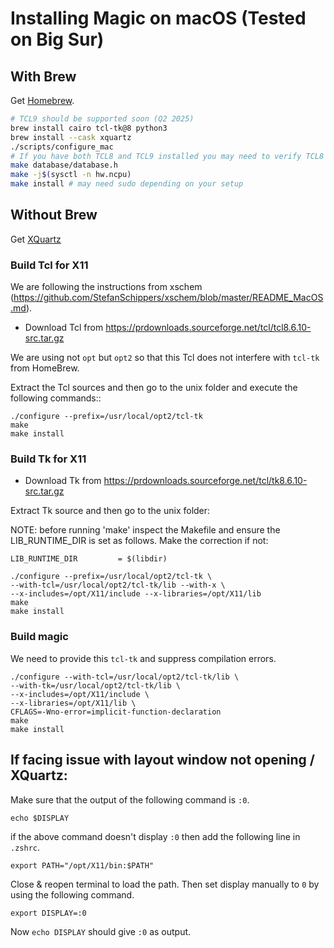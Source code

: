 # Installing Magic on macOS (Tested on Big Sur)
## With Brew
Get [Homebrew](https://brew.sh).

```sh
# TCL9 should be supported soon (Q2 2025)
brew install cairo tcl-tk@8 python3
brew install --cask xquartz
./scripts/configure_mac
# If you have both TCL8 and TCL9 installed you may need to verify TCL8 was selected.
make database/database.h
make -j$(sysctl -n hw.ncpu)
make install # may need sudo depending on your setup
```

## Without Brew
Get [XQuartz](https://github.com/XQuartz/XQuartz)

### Build Tcl for X11

We are following the instructions from xschem (https://github.com/StefanSchippers/xschem/blob/master/README_MacOS.md). 

* Download Tcl from https://prdownloads.sourceforge.net/tcl/tcl8.6.10-src.tar.gz

We are using not `opt` but `opt2` so that this Tcl does not interfere with `tcl-tk` from HomeBrew.

Extract the Tcl sources and then go to the unix folder and execute the following commands::
```
./configure --prefix=/usr/local/opt2/tcl-tk  
make
make install
```

### Build Tk for X11

* Download Tk from https://prdownloads.sourceforge.net/tcl/tk8.6.10-src.tar.gz

Extract Tk source and then go to the unix folder:

NOTE: before running 'make' inspect the Makefile and ensure the LIB_RUNTIME_DIR is set as follows. Make the correction if not:
```
LIB_RUNTIME_DIR         = $(libdir)
```

```
./configure --prefix=/usr/local/opt2/tcl-tk \
--with-tcl=/usr/local/opt2/tcl-tk/lib --with-x \
--x-includes=/opt/X11/include --x-libraries=/opt/X11/lib  
make
make install
```

### Build magic

We need to provide this `tcl-tk` and suppress compilation errors.

```
./configure --with-tcl=/usr/local/opt2/tcl-tk/lib \
--with-tk=/usr/local/opt2/tcl-tk/lib \
--x-includes=/opt/X11/include \
--x-libraries=/opt/X11/lib \
CFLAGS=-Wno-error=implicit-function-declaration
make
make install
```

## If facing issue with layout window not opening / XQuartz:
Make sure that the output of the following command is ```:0```.
```
echo $DISPLAY
```
if the above command doesn't display ```:0``` then add the following line in ```.zshrc```.
```
export PATH="/opt/X11/bin:$PATH"
```
Close & reopen terminal to load the path. Then set display manually to ```0``` by using the following command.
```
export DISPLAY=:0
```
Now  ```echo DISPLAY``` should give ```:0``` as output.